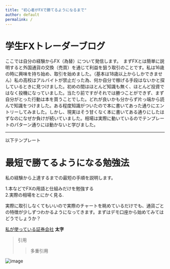 ```yaml
---
title: "初心者がFXで勝てるようになるまで"
author: default
permalink: /
---
```


# 学生FXトレーダーブログ

ここでは自分の経験からFX（為替）について発信します。　まずFXとは簡単に説明すると外国通貨の交換（売買）を通じて利益を狙う取引のことです。私は16歳の時に興味を持ち始め、取引を始めました。（基本は18歳以上からしかできません）私の高校はアルバイトが禁止だった為、何か自分で稼げる手段はないかと探しているときに見つけました。初めの間はほとんど知識も無く、ほとんど投資ではなく投機になっていました。当たり前ですがそれでは勝つことができず、まず自分がとった行動は本を買うことでした。どれが良いかも分からず片っ端から読んで知識をつけました。ある程度知識がついたので本に書いてあった通りにエントリーしてみました。しかし、現実はそう甘くなく本に書いてある通りにしたはずなのになぜか負けが続いていました。相場は実際に動いているのでテンプレートのパターン通りには動かないと学びました。



---

以下テンプレート

# 最短で勝てるようになる勉強法

私の経験から上達するまでの最短の手順を説明します。 　　

1.本などでFXの用語と仕組みだけを勉強する  
2.実際の相場をとにかく見る. 

実際に取引しなくてもいいので実際のチャートを眺めているだけでも、通貨ごとの特徴が少しずつわかるようになってきます。まずはデモ口座から始めてみてはどうでしょうか？

[私が使っている証券会社](https://my.xmtrading.com/jp/member/login)
**太字**

> 引用
>> 多重引用


![image](/220422_GitHubPages/assets/images/logo-150.png)
